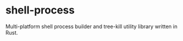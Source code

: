 # shell-process
Multi-platform shell process builder and tree-kill utility library written in Rust.

